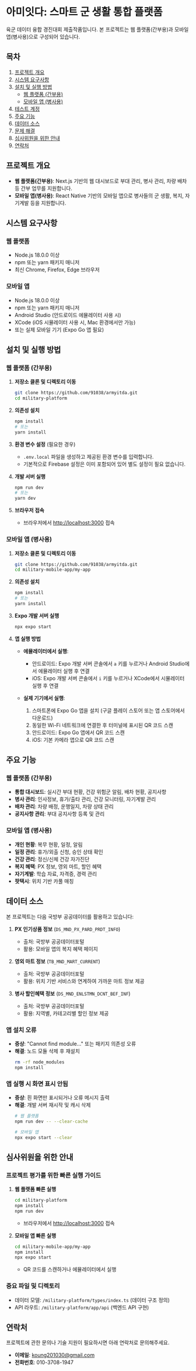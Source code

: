 # 아미잇다: 스마트 군 생활 통합 플랫폼

육군 데이터 융합 경진대회 제출작품입니다. 본 프로젝트는 웹 플랫폼(간부용)과 모바일 앱(병사용)으로 구성되어 있습니다.

## 목차

1. [프로젝트 개요](#프로젝트-개요)
2. [시스템 요구사항](#시스템-요구사항)
3. [설치 및 실행 방법](#설치-및-실행-방법)
   - [웹 플랫폼 (간부용)](#웹-플랫폼-간부용)
   - [모바일 앱 (병사용)](#모바일-앱-병사용)
4. [테스트 계정](#테스트-계정)
5. [주요 기능](#주요-기능)
6. [데이터 소스](#데이터-소스)
7. [문제 해결](#문제-해결)
8. [심사위원을 위한 안내](#심사위원을-위한-안내)
9. [연락처](#연락처)

## 프로젝트 개요

- **웹 플랫폼(간부용)**: Next.js 기반의 웹 대시보드로 부대 관리, 병사 관리, 차량 배차 등 간부 업무를 지원합니다.
- **모바일 앱(병사용)**: React Native 기반의 모바일 앱으로 병사들의 군 생활, 복지, 자기계발 등을 지원합니다.

## 시스템 요구사항

### 웹 플랫폼
- Node.js 18.0.0 이상
- npm 또는 yarn 패키지 매니저
- 최신 Chrome, Firefox, Edge 브라우저

### 모바일 앱
- Node.js 18.0.0 이상
- npm 또는 yarn 패키지 매니저
- Android Studio (안드로이드 에뮬레이터 사용 시)
- XCode (iOS 시뮬레이터 사용 시, Mac 환경에서만 가능)
- 또는 실제 모바일 기기 (Expo Go 앱 필요)

## 설치 및 실행 방법

### 웹 플랫폼 (간부용)

1. **저장소 클론 및 디렉토리 이동**
   ```bash
   git clone https://github.com/91038/armyitda.git
   cd military-platform
   ```

2. **의존성 설치**
   ```bash
   npm install
   # 또는
   yarn install
   ```

3. **환경 변수 설정** (필요한 경우)
   - `.env.local` 파일을 생성하고 제공된 환경 변수를 입력합니다.
   - 기본적으로 Firebase 설정은 이미 포함되어 있어 별도 설정이 필요 없습니다.

4. **개발 서버 실행**
   ```bash
   npm run dev
   # 또는
   yarn dev
   ```

5. **브라우저 접속**
   - 브라우저에서 [http://localhost:3000](http://localhost:3000) 접속

### 모바일 앱 (병사용)

1. **저장소 클론 및 디렉토리 이동**
   ```bash
   git clone https://github.com/91038/armyitda.git
   cd military-mobile-app/my-app
   ```

2. **의존성 설치**
   ```bash
   npm install
   # 또는
   yarn install
   ```

3. **Expo 개발 서버 실행**
   ```bash
   npx expo start
   ```

4. **앱 실행 방법**
   - **에뮬레이터에서 실행**: 
     - 안드로이드: Expo 개발 서버 콘솔에서 `a` 키를 누르거나 Android Studio에서 에뮬레이터 실행 후 연결
     - iOS: Expo 개발 서버 콘솔에서 `i` 키를 누르거나 XCode에서 시뮬레이터 실행 후 연결
   
   - **실제 기기에서 실행**: 
     1. 스마트폰에 Expo Go 앱을 설치 (구글 플레이 스토어 또는 앱 스토어에서 다운로드)
     2. 동일한 Wi-Fi 네트워크에 연결한 후 터미널에 표시된 QR 코드 스캔
     3. 안드로이드: Expo Go 앱에서 QR 코드 스캔
     4. iOS: 기본 카메라 앱으로 QR 코드 스캔


## 주요 기능

### 웹 플랫폼 (간부용)
- **통합 대시보드**: 실시간 부대 현황, 건강 위험군 알림, 배차 현황, 공지사항
- **병사 관리**: 인사정보, 휴가/출타 관리, 건강 모니터링, 자기계발 관리
- **배차 관리**: 차량 배정, 운행일지, 차량 상태 관리
- **공지사항 관리**: 부대 공지사항 등록 및 관리

### 모바일 앱 (병사용)
- **개인 현황**: 복무 현황, 일정, 알림
- **일정 관리**: 휴가/외출 신청, 승인 상태 확인
- **건강 관리**: 정신/신체 건강 자가진단
- **복지 혜택**: PX 정보, 영외 마트, 할인 혜택
- **자기계발**: 학습 자료, 자격증, 경력 관리
- **팟택시**: 위치 기반 카풀 매칭

## 데이터 소스

본 프로젝트는 다음 국방부 공공데이터를 활용하고 있습니다:

1. **PX 인기상품 정보** (`DS_MND_PX_PARD_PRDT_INFO`)
   - 출처: 국방부 공공데이터포털
   - 활용: 모바일 앱의 복지 혜택 페이지

2. **영외 마트 정보** (`TB_MND_MART_CURRENT`)
   - 출처: 국방부 공공데이터포털
   - 활용: 위치 기반 서비스와 연계하여 가까운 마트 정보 제공

3. **병사 할인혜택 정보** (`DS_MND_ENLSTMN_DCNT_BEF_INF`)
   - 출처: 국방부 공공데이터포털
   - 활용: 지역별, 카테고리별 할인 정보 제공

### 앱 설치 오류
- **증상**: "Cannot find module..." 또는 패키지 의존성 오류
- **해결**: 노드 모듈 삭제 후 재설치
  ```bash
  rm -rf node_modules
  npm install
  ```

### 앱 실행 시 화면 표시 안됨
- **증상**: 흰 화면만 표시되거나 오류 메시지 출력
- **해결**: 개발 서버 재시작 및 캐시 삭제
  ```bash
  # 웹 플랫폼
  npm run dev -- --clear-cache
  
  # 모바일 앱
  npx expo start --clear
  ```


## 심사위원을 위한 안내

### 프로젝트 평가를 위한 빠른 실행 가이드

1. **웹 플랫폼 빠른 실행**
   ```bash
   cd military-platform
   npm install
   npm run dev
   ```
   - 브라우저에서 [http://localhost:3000](http://localhost:3000) 접속


2. **모바일 앱 빠른 실행**
   ```bash
   cd military-mobile-app/my-app
   npm install
   npx expo start
   ```
   - QR 코드를 스캔하거나 에뮬레이터에서 실행


### 중요 파일 및 디렉토리
- 데이터 모델: `/military-platform/types/index.ts` (데이터 구조 정의)
- API 라우트: `/military-platform/app/api` (백엔드 API 구현)

## 연락처

프로젝트에 관한 문의나 기술 지원이 필요하시면 아래 연락처로 문의해주세요.

- **이메일**: koung201030@gmail.com
- **전화번호**: 010-3708-1947